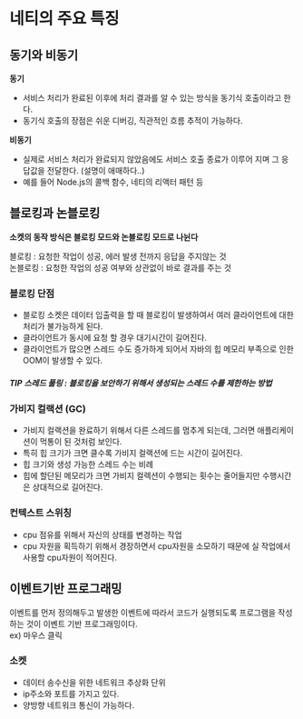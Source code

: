 # 네티의 주요 특징

## 동기와 비동기

**동기**  
- 서비스 처리가 완료된 이후에 처리 결과를 알 수 있는 방식을 동기식 호출이라고 한다.
- 동기식 호출의 장점은 쉬운 디버깅, 직관적인 흐름 추적이 가능하다.

**비동기**
- 실제로 서비스 처리가 완료되지 않았음에도 서비스 호출 종료가 이루어 지며 그 응답값을 전달한다. 
(설명이 애매하다..)
- 예를 들어 Node.js의 콜백 함수, 네티의 리액터 패턴 등

## 블로킹과 논블로킹
**소켓의 동작 방식은 블로킹 모드와 논블로킹 모드로 나뉜다**

블로킹 : 요청한 작업이 성공, 에러 발생 전까지 응답을 주지않는 것  
논블로킹 : 요청한 작업의 성공 여부와 상관없이 바로 결과를 주는 것  

### 블로킹 단점
- 블로킹 소켓은 데이터 입출력을 할 때 블로킹이 발생하여서 여러 클라이언트에 대한 처리가 불가능하게 된다.
- 클라이언트가 동시에 요청 할 경우 대기시간이 길어진다.
- 클라이언트가 많으면 스레드 수도 증가하게 되어서 자바의 힙 메모리 부족으로 인한 OOM이 발생할 수 있다.
##### TIP 스레드 풀링 : 블로킹을 보안하기 위해서 생성되는 스레드 수를 제한하는 방법

### 가비지 컬랙션 (GC)
- 가비지 컬랙션을 완료하기 위해서 다른 스레드를 멈추게 되는데, 그러면 애플리케이션이 먹통이 된 것처럼 보인다.
- 특히 힙 크기가 크면 클수록 가비지 컬랙션에 드는 시간이 길어진다.
- 힙 크기와 생성 가능한 스레드 수는 비례
- 힙에 할단된 메모리가 크면 가비지 컬렉션이 수행되는 횟수는 줄어들지만 수행시간은 상대적으로 길어진다.

### 컨텍스트 스위칭
- cpu 점유를 위해서 자신의 상태를 변경하는 작업
- cpu 자원을 획득하기 위해서 경장하면서 cpu자원을 소모하기 때문에 실 작업에서 사용할 cpu자원이 적어진다.


## 이벤트기반 프로그래밍
이벤트를 먼저 정의해두고 발생한 이벤트에 따라서 코드가 실행되도록 프로그램을 작성하는 것이 이벤트 기반 프로그래밍이다.  
ex) 마우스 클릭

### 소켓
- 데이터 송수신을 위한 네트워크 추상화 단위
- ip주소와 포트를 가지고 있다.
- 양방향 네트워크 통신이 가능하다.
